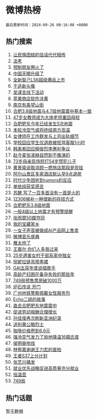 # 微博热榜

`最后更新时间：2024-09-26 00:16:08 +0800`

## 热门搜索

1. [让民族团结的佳话代代相传](https://m.weibo.cn/search?containerid=100103type%3D1%26t%3D10%26q%3D%23%E8%AE%A9%E6%B0%91%E6%97%8F%E5%9B%A2%E7%BB%93%E7%9A%84%E4%BD%B3%E8%AF%9D%E4%BB%A3%E4%BB%A3%E7%9B%B8%E4%BC%A0%23&stream_entry_id=51&isnewpage=1&extparam=seat%3D1%26cate%3D10103%26q%3D%2523%25E8%25AE%25A9%25E6%25B0%2591%25E6%2597%258F%25E5%259B%25A2%25E7%25BB%2593%25E7%259A%2584%25E4%25BD%25B3%25E8%25AF%259D%25E4%25BB%25A3%25E4%25BB%25A3%25E7%259B%25B8%25E4%25BC%25A0%2523%26dgr%3D0%26filter_type%3Drealtimehot%26stream_entry_id%3D51%26c_type%3D51%26pos%3D0%26display_time%3D1727280967%26pre_seqid%3D17272809670260284137571)
1. [法考](https://m.weibo.cn/search?containerid=100103type%3D1%26t%3D10%26q%3D%E6%B3%95%E8%80%83&stream_entry_id=31&isnewpage=1&extparam=seat%3D1%26flag%3D1%26q%3D%25E6%25B3%2595%25E8%2580%2583%26dgr%3D0%26realpos%3D1%26c_type%3D31%26band_rank%3D1%26cate%3D5001%26stream_entry_id%3D31%26filter_type%3Drealtimehot%26lcate%3D5001%26pos%3D0%26display_time%3D1727280967%26pre_seqid%3D17272809670260284137571)
1. [预制朋友圈火了](https://m.weibo.cn/search?containerid=100103type%3D1%26t%3D10%26q%3D%E9%A2%84%E5%88%B6%E6%9C%8B%E5%8F%8B%E5%9C%88%E7%81%AB%E4%BA%86&stream_entry_id=31&isnewpage=1&extparam=seat%3D1%26flag%3D1%26q%3D%25E9%25A2%2584%25E5%2588%25B6%25E6%259C%258B%25E5%258F%258B%25E5%259C%2588%25E7%2581%25AB%25E4%25BA%2586%26dgr%3D0%26realpos%3D2%26c_type%3D31%26band_rank%3D2%26cate%3D5001%26stream_entry_id%3D31%26filter_type%3Drealtimehot%26lcate%3D5001%26pos%3D1%26display_time%3D1727280967%26pre_seqid%3D17272809670260284137571)
1. [中国天眼升级了](https://m.weibo.cn/search?containerid=100103type%3D1%26t%3D10%26q%3D%23%E4%B8%AD%E5%9B%BD%E5%A4%A9%E7%9C%BC%E5%8D%87%E7%BA%A7%E4%BA%86%23&stream_entry_id=31&isnewpage=1&extparam=seat%3D1%26flag%3D0%26q%3D%2523%25E4%25B8%25AD%25E5%259B%25BD%25E5%25A4%25A9%25E7%259C%25BC%25E5%258D%2587%25E7%25BA%25A7%25E4%25BA%2586%2523%26dgr%3D0%26realpos%3D3%26c_type%3D31%26band_rank%3D3%26cate%3D5001%26stream_entry_id%3D31%26filter_type%3Drealtimehot%26lcate%3D5001%26pos%3D2%26display_time%3D1727280967%26pre_seqid%3D17272809670260284137571)
1. [全新智己LS6超级爆品上市](https://m.weibo.cn/search?containerid=100103type%3D1%26t%3D10%26q%3D%23%E5%85%A8%E6%96%B0%E6%99%BA%E5%B7%B1LS6%E8%B6%85%E7%BA%A7%E7%88%86%E5%93%81%E4%B8%8A%E5%B8%82%23&stream_entry_id=31&isnewpage=1&extparam=seat%3D1%26q%3D%2523%25E5%2585%25A8%25E6%2596%25B0%25E6%2599%25BA%25E5%25B7%25B1LS6%25E8%25B6%2585%25E7%25BA%25A7%25E7%2588%2586%25E5%2593%2581%25E4%25B8%258A%25E5%25B8%2582%2523%26dgr%3D0%26filter_type%3Drealtimehot%26adid%3D256489%26c_type%3D31%26band_rank%3D4%26cate%3D5001%26is_ad_pos%3D1%26stream_entry_id%3D31%26topic_ad%3D1%26lcate%3D5001%26pos%3D3%26display_time%3D1727280967%26pre_seqid%3D17272809670260284137571)
1. [于适新头像](https://m.weibo.cn/search?containerid=100103type%3D1%26t%3D10%26q%3D%E4%BA%8E%E9%80%82%E6%96%B0%E5%A4%B4%E5%83%8F&stream_entry_id=31&isnewpage=1&extparam=seat%3D1%26flag%3D1%26q%3D%25E4%25BA%258E%25E9%2580%2582%25E6%2596%25B0%25E5%25A4%25B4%25E5%2583%258F%26dgr%3D0%26realpos%3D4%26c_type%3D31%26band_rank%3D4%26cate%3D5001%26stream_entry_id%3D31%26filter_type%3Drealtimehot%26lcate%3D5001%26pos%3D4%26display_time%3D1727280967%26pre_seqid%3D17272809670260284137571)
1. [吴谨言线下活动](https://m.weibo.cn/search?containerid=100103type%3D1%26t%3D10%26q%3D%E5%90%B4%E8%B0%A8%E8%A8%80%E7%BA%BF%E4%B8%8B%E6%B4%BB%E5%8A%A8&stream_entry_id=31&isnewpage=1&extparam=seat%3D1%26flag%3D2%26q%3D%25E5%2590%25B4%25E8%25B0%25A8%25E8%25A8%2580%25E7%25BA%25BF%25E4%25B8%258B%25E6%25B4%25BB%25E5%258A%25A8%26dgr%3D0%26realpos%3D5%26c_type%3D31%26band_rank%3D5%26cate%3D5001%26stream_entry_id%3D31%26filter_type%3Drealtimehot%26lcate%3D5001%26pos%3D5%26display_time%3D1727280967%26pre_seqid%3D17272809670260284137571)
1. [苹果商店软件涉黄](https://m.weibo.cn/search?containerid=100103type%3D1%26t%3D10%26q%3D%23%E8%8B%B9%E6%9E%9C%E5%95%86%E5%BA%97%E8%BD%AF%E4%BB%B6%E6%B6%89%E9%BB%84%23&stream_entry_id=31&isnewpage=1&extparam=seat%3D1%26flag%3D2%26q%3D%2523%25E8%258B%25B9%25E6%259E%259C%25E5%2595%2586%25E5%25BA%2597%25E8%25BD%25AF%25E4%25BB%25B6%25E6%25B6%2589%25E9%25BB%2584%2523%26dgr%3D0%26realpos%3D6%26c_type%3D31%26band_rank%3D6%26cate%3D5001%26stream_entry_id%3D31%26filter_type%3Drealtimehot%26lcate%3D5001%26pos%3D6%26display_time%3D1727280967%26pre_seqid%3D17272809670260284137571)
1. [南京有条望山街](https://m.weibo.cn/search?containerid=100103type%3D1%26t%3D10%26q%3D%23%E5%8D%97%E4%BA%AC%E6%9C%89%E6%9D%A1%E6%9C%9B%E5%B1%B1%E8%A1%97%23&stream_entry_id=31&isnewpage=1&extparam=seat%3D1%26q%3D%2523%25E5%258D%2597%25E4%25BA%25AC%25E6%259C%2589%25E6%259D%25A1%25E6%259C%259B%25E5%25B1%25B1%25E8%25A1%2597%2523%26dgr%3D0%26filter_type%3Drealtimehot%26adid%3D257000%26c_type%3D31%26band_rank%3D7%26cate%3D5001%26is_ad_pos%3D1%26stream_entry_id%3D31%26topic_ad%3D1%26lcate%3D5001%26pos%3D7%26display_time%3D1727280967%26pre_seqid%3D17272809670260284137571)
1. [合肥3.8级地震与4.7级地震震中基本一致](https://m.weibo.cn/search?containerid=100103type%3D1%26t%3D10%26q%3D%23%E5%90%88%E8%82%A53.8%E7%BA%A7%E5%9C%B0%E9%9C%87%E4%B8%8E4.7%E7%BA%A7%E5%9C%B0%E9%9C%87%E9%9C%87%E4%B8%AD%E5%9F%BA%E6%9C%AC%E4%B8%80%E8%87%B4%23&stream_entry_id=31&isnewpage=1&extparam=seat%3D1%26flag%3D0%26q%3D%2523%25E5%2590%2588%25E8%2582%25A53.8%25E7%25BA%25A7%25E5%259C%25B0%25E9%259C%2587%25E4%25B8%258E4.7%25E7%25BA%25A7%25E5%259C%25B0%25E9%259C%2587%25E9%259C%2587%25E4%25B8%25AD%25E5%259F%25BA%25E6%259C%25AC%25E4%25B8%2580%25E8%2587%25B4%2523%26dgr%3D0%26realpos%3D7%26c_type%3D31%26band_rank%3D7%26cate%3D5001%26stream_entry_id%3D31%26filter_type%3Drealtimehot%26lcate%3D5001%26pos%3D8%26display_time%3D1727280967%26pre_seqid%3D17272809670260284137571)
1. [47岁女教师成为大体老师重回母校](https://m.weibo.cn/search?containerid=100103type%3D1%26t%3D10%26q%3D%2347%E5%B2%81%E5%A5%B3%E6%95%99%E5%B8%88%E6%88%90%E4%B8%BA%E5%A4%A7%E4%BD%93%E8%80%81%E5%B8%88%E9%87%8D%E5%9B%9E%E6%AF%8D%E6%A0%A1%23&stream_entry_id=31&isnewpage=1&extparam=seat%3D1%26flag%3D0%26q%3D%252347%25E5%25B2%2581%25E5%25A5%25B3%25E6%2595%2599%25E5%25B8%2588%25E6%2588%2590%25E4%25B8%25BA%25E5%25A4%25A7%25E4%25BD%2593%25E8%2580%2581%25E5%25B8%2588%25E9%2587%258D%25E5%259B%259E%25E6%25AF%258D%25E6%25A0%25A1%2523%26dgr%3D0%26realpos%3D8%26c_type%3D31%26band_rank%3D8%26cate%3D5001%26stream_entry_id%3D31%26filter_type%3Drealtimehot%26lcate%3D5001%26pos%3D9%26display_time%3D1727280967%26pre_seqid%3D17272809670260284137571)
1. [合肥肥东今年已经发生5次地震](https://m.weibo.cn/search?containerid=100103type%3D1%26t%3D10%26q%3D%23%E5%90%88%E8%82%A5%E8%82%A5%E4%B8%9C%E4%BB%8A%E5%B9%B4%E5%B7%B2%E7%BB%8F%E5%8F%91%E7%94%9F5%E6%AC%A1%E5%9C%B0%E9%9C%87%23&stream_entry_id=31&isnewpage=1&extparam=seat%3D1%26flag%3D0%26q%3D%2523%25E5%2590%2588%25E8%2582%25A5%25E8%2582%25A5%25E4%25B8%259C%25E4%25BB%258A%25E5%25B9%25B4%25E5%25B7%25B2%25E7%25BB%258F%25E5%258F%2591%25E7%2594%259F5%25E6%25AC%25A1%25E5%259C%25B0%25E9%259C%2587%2523%26dgr%3D0%26realpos%3D9%26c_type%3D31%26band_rank%3D9%26cate%3D5001%26stream_entry_id%3D31%26filter_type%3Drealtimehot%26lcate%3D5001%26pos%3D10%26display_time%3D1727280967%26pre_seqid%3D17272809670260284137571)
1. [本轮冷空气或将终结南方高温](https://m.weibo.cn/search?containerid=100103type%3D1%26t%3D10%26q%3D%23%E6%9C%AC%E8%BD%AE%E5%86%B7%E7%A9%BA%E6%B0%94%E6%88%96%E5%B0%86%E7%BB%88%E7%BB%93%E5%8D%97%E6%96%B9%E9%AB%98%E6%B8%A9%23&stream_entry_id=31&isnewpage=1&extparam=seat%3D1%26flag%3D0%26q%3D%2523%25E6%259C%25AC%25E8%25BD%25AE%25E5%2586%25B7%25E7%25A9%25BA%25E6%25B0%2594%25E6%2588%2596%25E5%25B0%2586%25E7%25BB%2588%25E7%25BB%2593%25E5%258D%2597%25E6%2596%25B9%25E9%25AB%2598%25E6%25B8%25A9%2523%26dgr%3D0%26realpos%3D10%26c_type%3D31%26band_rank%3D10%26cate%3D5001%26stream_entry_id%3D31%26filter_type%3Drealtimehot%26lcate%3D5001%26pos%3D11%26display_time%3D1727280967%26pre_seqid%3D17272809670260284137571)
1. [女律师在工作群发与上司出轨细节](https://m.weibo.cn/search?containerid=100103type%3D1%26t%3D10%26q%3D%23%E5%A5%B3%E5%BE%8B%E5%B8%88%E5%9C%A8%E5%B7%A5%E4%BD%9C%E7%BE%A4%E5%8F%91%E4%B8%8E%E4%B8%8A%E5%8F%B8%E5%87%BA%E8%BD%A8%E7%BB%86%E8%8A%82%23&stream_entry_id=31&isnewpage=1&extparam=seat%3D1%26flag%3D2%26q%3D%2523%25E5%25A5%25B3%25E5%25BE%258B%25E5%25B8%2588%25E5%259C%25A8%25E5%25B7%25A5%25E4%25BD%259C%25E7%25BE%25A4%25E5%258F%2591%25E4%25B8%258E%25E4%25B8%258A%25E5%258F%25B8%25E5%2587%25BA%25E8%25BD%25A8%25E7%25BB%2586%25E8%258A%2582%2523%26dgr%3D0%26realpos%3D11%26c_type%3D31%26band_rank%3D11%26cate%3D5001%26stream_entry_id%3D31%26filter_type%3Drealtimehot%26lcate%3D5001%26pos%3D12%26display_time%3D1727280967%26pre_seqid%3D17272809670260284137571)
1. [学校回应学生仅退款被拒骂客服1小时](https://m.weibo.cn/search?containerid=100103type%3D1%26t%3D10%26q%3D%23%E5%AD%A6%E6%A0%A1%E5%9B%9E%E5%BA%94%E5%AD%A6%E7%94%9F%E4%BB%85%E9%80%80%E6%AC%BE%E8%A2%AB%E6%8B%92%E9%AA%82%E5%AE%A2%E6%9C%8D1%E5%B0%8F%E6%97%B6%23&stream_entry_id=31&isnewpage=1&extparam=seat%3D1%26flag%3D1%26q%3D%2523%25E5%25AD%25A6%25E6%25A0%25A1%25E5%259B%259E%25E5%25BA%2594%25E5%25AD%25A6%25E7%2594%259F%25E4%25BB%2585%25E9%2580%2580%25E6%25AC%25BE%25E8%25A2%25AB%25E6%258B%2592%25E9%25AA%2582%25E5%25AE%25A2%25E6%259C%258D1%25E5%25B0%258F%25E6%2597%25B6%2523%26dgr%3D0%26realpos%3D12%26c_type%3D31%26band_rank%3D12%26cate%3D5001%26stream_entry_id%3D31%26filter_type%3Drealtimehot%26lcate%3D5001%26pos%3D13%26display_time%3D1727280967%26pre_seqid%3D17272809670260284137571)
1. [韩素希回应柳俊烈李惠利争议](https://m.weibo.cn/search?containerid=100103type%3D1%26t%3D10%26q%3D%23%E9%9F%A9%E7%B4%A0%E5%B8%8C%E5%9B%9E%E5%BA%94%E6%9F%B3%E4%BF%8A%E7%83%88%E6%9D%8E%E6%83%A0%E5%88%A9%E4%BA%89%E8%AE%AE%23&stream_entry_id=31&isnewpage=1&extparam=seat%3D1%26flag%3D2%26q%3D%2523%25E9%259F%25A9%25E7%25B4%25A0%25E5%25B8%258C%25E5%259B%259E%25E5%25BA%2594%25E6%259F%25B3%25E4%25BF%258A%25E7%2583%2588%25E6%259D%258E%25E6%2583%25A0%25E5%2588%25A9%25E4%25BA%2589%25E8%25AE%25AE%2523%26dgr%3D0%26realpos%3D13%26c_type%3D31%26band_rank%3D13%26cate%3D5001%26stream_entry_id%3D31%26filter_type%3Drealtimehot%26lcate%3D5001%26pos%3D14%26display_time%3D1727280967%26pre_seqid%3D17272809670260284137571)
1. [赵今麦张凌赫自然到不像演的](https://m.weibo.cn/search?containerid=100103type%3D1%26t%3D10%26q%3D%E8%B5%B5%E4%BB%8A%E9%BA%A6%E5%BC%A0%E5%87%8C%E8%B5%AB%E8%87%AA%E7%84%B6%E5%88%B0%E4%B8%8D%E5%83%8F%E6%BC%94%E7%9A%84&stream_entry_id=31&isnewpage=1&extparam=seat%3D1%26flag%3D2%26q%3D%25E8%25B5%25B5%25E4%25BB%258A%25E9%25BA%25A6%25E5%25BC%25A0%25E5%2587%258C%25E8%25B5%25AB%25E8%2587%25AA%25E7%2584%25B6%25E5%2588%25B0%25E4%25B8%258D%25E5%2583%258F%25E6%25BC%2594%25E7%259A%2584%26dgr%3D0%26realpos%3D14%26c_type%3D31%26band_rank%3D14%26cate%3D5001%26stream_entry_id%3D31%26filter_type%3Drealtimehot%26lcate%3D5001%26pos%3D15%26display_time%3D1727280967%26pre_seqid%3D17272809670260284137571)
1. [73岁母亲现场怒打54岁惯犯儿子](https://m.weibo.cn/search?containerid=100103type%3D1%26t%3D10%26q%3D%2373%E5%B2%81%E6%AF%8D%E4%BA%B2%E7%8E%B0%E5%9C%BA%E6%80%92%E6%89%9354%E5%B2%81%E6%83%AF%E7%8A%AF%E5%84%BF%E5%AD%90%23&stream_entry_id=31&isnewpage=1&extparam=seat%3D1%26flag%3D0%26q%3D%252373%25E5%25B2%2581%25E6%25AF%258D%25E4%25BA%25B2%25E7%258E%25B0%25E5%259C%25BA%25E6%2580%2592%25E6%2589%259354%25E5%25B2%2581%25E6%2583%25AF%25E7%258A%25AF%25E5%2584%25BF%25E5%25AD%2590%2523%26dgr%3D0%26realpos%3D15%26c_type%3D31%26band_rank%3D15%26cate%3D5001%26stream_entry_id%3D31%26filter_type%3Drealtimehot%26lcate%3D5001%26pos%3D16%26display_time%3D1727280967%26pre_seqid%3D17272809670260284137571)
1. [黄景瑜说取消顾一燃旅店那段是现挂](https://m.weibo.cn/search?containerid=100103type%3D1%26t%3D10%26q%3D%E9%BB%84%E6%99%AF%E7%91%9C%E8%AF%B4%E5%8F%96%E6%B6%88%E9%A1%BE%E4%B8%80%E7%87%83%E6%97%85%E5%BA%97%E9%82%A3%E6%AE%B5%E6%98%AF%E7%8E%B0%E6%8C%82&stream_entry_id=31&isnewpage=1&extparam=seat%3D1%26flag%3D1%26q%3D%25E9%25BB%2584%25E6%2599%25AF%25E7%2591%259C%25E8%25AF%25B4%25E5%258F%2596%25E6%25B6%2588%25E9%25A1%25BE%25E4%25B8%2580%25E7%2587%2583%25E6%2597%2585%25E5%25BA%2597%25E9%2582%25A3%25E6%25AE%25B5%25E6%2598%25AF%25E7%258E%25B0%25E6%258C%2582%26dgr%3D0%26realpos%3D16%26c_type%3D31%26band_rank%3D16%26cate%3D5001%26stream_entry_id%3D31%26filter_type%3Drealtimehot%26lcate%3D5001%26pos%3D17%26display_time%3D1727280967%26pre_seqid%3D17272809670260284137571)
1. [阿尔山景区多家酒店默认早9点退房](https://m.weibo.cn/search?containerid=100103type%3D1%26t%3D10%26q%3D%23%E9%98%BF%E5%B0%94%E5%B1%B1%E6%99%AF%E5%8C%BA%E5%A4%9A%E5%AE%B6%E9%85%92%E5%BA%97%E9%BB%98%E8%AE%A4%E6%97%A99%E7%82%B9%E9%80%80%E6%88%BF%23&stream_entry_id=31&isnewpage=1&extparam=seat%3D1%26flag%3D0%26q%3D%2523%25E9%2598%25BF%25E5%25B0%2594%25E5%25B1%25B1%25E6%2599%25AF%25E5%258C%25BA%25E5%25A4%259A%25E5%25AE%25B6%25E9%2585%2592%25E5%25BA%2597%25E9%25BB%2598%25E8%25AE%25A4%25E6%2597%25A99%25E7%2582%25B9%25E9%2580%2580%25E6%2588%25BF%2523%26dgr%3D0%26realpos%3D17%26c_type%3D31%26band_rank%3D17%26cate%3D5001%26stream_entry_id%3D31%26filter_type%3Drealtimehot%26lcate%3D5001%26pos%3D18%26display_time%3D1727280967%26pre_seqid%3D17272809670260284137571)
1. [时代少年团听到rumors的反应](https://m.weibo.cn/search?containerid=100103type%3D1%26t%3D10%26q%3D%E6%97%B6%E4%BB%A3%E5%B0%91%E5%B9%B4%E5%9B%A2%E5%90%AC%E5%88%B0rumors%E7%9A%84%E5%8F%8D%E5%BA%94&stream_entry_id=31&isnewpage=1&extparam=seat%3D1%26flag%3D1%26q%3D%25E6%2597%25B6%25E4%25BB%25A3%25E5%25B0%2591%25E5%25B9%25B4%25E5%259B%25A2%25E5%2590%25AC%25E5%2588%25B0rumors%25E7%259A%2584%25E5%258F%258D%25E5%25BA%2594%26dgr%3D0%26realpos%3D18%26c_type%3D31%26band_rank%3D18%26cate%3D5001%26stream_entry_id%3D31%26filter_type%3Drealtimehot%26lcate%3D5001%26pos%3D19%26display_time%3D1727280967%26pre_seqid%3D17272809670260284137571)
1. [单依纯获奖感言](https://m.weibo.cn/search?containerid=100103type%3D1%26t%3D10%26q%3D%E5%8D%95%E4%BE%9D%E7%BA%AF%E8%8E%B7%E5%A5%96%E6%84%9F%E8%A8%80&stream_entry_id=31&isnewpage=1&extparam=seat%3D1%26flag%3D0%26q%3D%25E5%258D%2595%25E4%25BE%259D%25E7%25BA%25AF%25E8%258E%25B7%25E5%25A5%2596%25E6%2584%259F%25E8%25A8%2580%26dgr%3D0%26realpos%3D19%26c_type%3D31%26band_rank%3D19%26cate%3D5001%26stream_entry_id%3D31%26filter_type%3Drealtimehot%26lcate%3D5001%26pos%3D20%26display_time%3D1727280967%26pre_seqid%3D17272809670260284137571)
1. [苏醒 写了一百多首没有一首是火的](https://m.weibo.cn/search?containerid=100103type%3D1%26t%3D10%26q%3D%E8%8B%8F%E9%86%92+%E5%86%99%E4%BA%86%E4%B8%80%E7%99%BE%E5%A4%9A%E9%A6%96%E6%B2%A1%E6%9C%89%E4%B8%80%E9%A6%96%E6%98%AF%E7%81%AB%E7%9A%84&stream_entry_id=31&isnewpage=1&extparam=seat%3D1%26flag%3D0%26q%3D%25E8%258B%258F%25E9%2586%2592%2520%25E5%2586%2599%25E4%25BA%2586%25E4%25B8%2580%25E7%2599%25BE%25E5%25A4%259A%25E9%25A6%2596%25E6%25B2%25A1%25E6%259C%2589%25E4%25B8%2580%25E9%25A6%2596%25E6%2598%25AF%25E7%2581%25AB%25E7%259A%2584%26dgr%3D0%26realpos%3D20%26c_type%3D31%26band_rank%3D20%26cate%3D5001%26stream_entry_id%3D31%26filter_type%3Drealtimehot%26lcate%3D5001%26pos%3D21%26display_time%3D1727280967%26pre_seqid%3D17272809670260284137571)
1. [12306候补一种很新的存钱方式](https://m.weibo.cn/search?containerid=100103type%3D1%26t%3D10%26q%3D%2312306%E5%80%99%E8%A1%A5%E4%B8%80%E7%A7%8D%E5%BE%88%E6%96%B0%E7%9A%84%E5%AD%98%E9%92%B1%E6%96%B9%E5%BC%8F%23&stream_entry_id=31&isnewpage=1&extparam=seat%3D1%26flag%3D0%26q%3D%252312306%25E5%2580%2599%25E8%25A1%25A5%25E4%25B8%2580%25E7%25A7%258D%25E5%25BE%2588%25E6%2596%25B0%25E7%259A%2584%25E5%25AD%2598%25E9%2592%25B1%25E6%2596%25B9%25E5%25BC%258F%2523%26dgr%3D0%26realpos%3D21%26c_type%3D31%26band_rank%3D21%26cate%3D5001%26stream_entry_id%3D31%26filter_type%3Drealtimehot%26lcate%3D5001%26pos%3D22%26display_time%3D1727280967%26pre_seqid%3D17272809670260284137571)
1. [合肥肥东3.8级地震](https://m.weibo.cn/search?containerid=100103type%3D1%26t%3D10%26q%3D%23%E5%90%88%E8%82%A5%E8%82%A5%E4%B8%9C3.8%E7%BA%A7%E5%9C%B0%E9%9C%87%23&stream_entry_id=31&isnewpage=1&extparam=seat%3D1%26flag%3D0%26q%3D%2523%25E5%2590%2588%25E8%2582%25A5%25E8%2582%25A5%25E4%25B8%259C3.8%25E7%25BA%25A7%25E5%259C%25B0%25E9%259C%2587%2523%26dgr%3D0%26realpos%3D22%26c_type%3D31%26band_rank%3D22%26cate%3D5001%26stream_entry_id%3D31%26filter_type%3Drealtimehot%26lcate%3D5001%26pos%3D23%26display_time%3D1727280967%26pre_seqid%3D17272809670260284137571)
1. [一般4级以上地震才有预警提醒](https://m.weibo.cn/search?containerid=100103type%3D1%26t%3D10%26q%3D%23%E4%B8%80%E8%88%AC4%E7%BA%A7%E4%BB%A5%E4%B8%8A%E5%9C%B0%E9%9C%87%E6%89%8D%E6%9C%89%E9%A2%84%E8%AD%A6%E6%8F%90%E9%86%92%23&stream_entry_id=31&isnewpage=1&extparam=seat%3D1%26flag%3D1%26q%3D%2523%25E4%25B8%2580%25E8%2588%25AC4%25E7%25BA%25A7%25E4%25BB%25A5%25E4%25B8%258A%25E5%259C%25B0%25E9%259C%2587%25E6%2589%258D%25E6%259C%2589%25E9%25A2%2584%25E8%25AD%25A6%25E6%258F%2590%25E9%2586%2592%2523%26dgr%3D0%26realpos%3D23%26c_type%3D31%26band_rank%3D23%26cate%3D5001%26stream_entry_id%3D31%26filter_type%3Drealtimehot%26lcate%3D5001%26pos%3D24%26display_time%3D1727280967%26pre_seqid%3D17272809670260284137571)
1. [张雨霏50蝶夺冠](https://m.weibo.cn/search?containerid=100103type%3D1%26t%3D10%26q%3D%23%E5%BC%A0%E9%9B%A8%E9%9C%8F50%E8%9D%B6%E5%A4%BA%E5%86%A0%23&stream_entry_id=31&isnewpage=1&extparam=seat%3D1%26flag%3D0%26q%3D%2523%25E5%25BC%25A0%25E9%259B%25A8%25E9%259C%258F50%25E8%259D%25B6%25E5%25A4%25BA%25E5%2586%25A0%2523%26dgr%3D0%26realpos%3D24%26c_type%3D31%26band_rank%3D24%26cate%3D5001%26stream_entry_id%3D31%26filter_type%3Drealtimehot%26lcate%3D5001%26pos%3D25%26display_time%3D1727280967%26pre_seqid%3D17272809670260284137571)
1. [我的宝藏家乡](https://m.weibo.cn/search?containerid=100103type%3D1%26t%3D10%26q%3D%23%E6%88%91%E7%9A%84%E5%AE%9D%E8%97%8F%E5%AE%B6%E4%B9%A1%23&stream_entry_id=31&isnewpage=1&extparam=seat%3D1%26flag%3D1%26q%3D%2523%25E6%2588%2591%25E7%259A%2584%25E5%25AE%259D%25E8%2597%258F%25E5%25AE%25B6%25E4%25B9%25A1%2523%26dgr%3D0%26realpos%3D25%26c_type%3D31%26band_rank%3D25%26cate%3D5001%26stream_entry_id%3D31%26filter_type%3Drealtimehot%26lcate%3D5001%26pos%3D26%26display_time%3D1727280967%26pre_seqid%3D17272809670260284137571)
1. [一女子声音被做成AI产品网上售卖](https://m.weibo.cn/search?containerid=100103type%3D1%26t%3D10%26q%3D%23%E4%B8%80%E5%A5%B3%E5%AD%90%E5%A3%B0%E9%9F%B3%E8%A2%AB%E5%81%9A%E6%88%90AI%E4%BA%A7%E5%93%81%E7%BD%91%E4%B8%8A%E5%94%AE%E5%8D%96%23&stream_entry_id=31&isnewpage=1&extparam=seat%3D1%26flag%3D1%26q%3D%2523%25E4%25B8%2580%25E5%25A5%25B3%25E5%25AD%2590%25E5%25A3%25B0%25E9%259F%25B3%25E8%25A2%25AB%25E5%2581%259A%25E6%2588%2590AI%25E4%25BA%25A7%25E5%2593%2581%25E7%25BD%2591%25E4%25B8%258A%25E5%2594%25AE%25E5%258D%2596%2523%26dgr%3D0%26realpos%3D26%26c_type%3D31%26band_rank%3D26%26cate%3D5001%26stream_entry_id%3D31%26filter_type%3Drealtimehot%26lcate%3D5001%26pos%3D27%26display_time%3D1727280967%26pre_seqid%3D17272809670260284137571)
1. [微博音乐盛典](https://m.weibo.cn/search?containerid=100103type%3D1%26t%3D10%26q%3D%E5%BE%AE%E5%8D%9A%E9%9F%B3%E4%B9%90%E7%9B%9B%E5%85%B8&stream_entry_id=31&isnewpage=1&extparam=seat%3D1%26flag%3D0%26q%3D%25E5%25BE%25AE%25E5%258D%259A%25E9%259F%25B3%25E4%25B9%2590%25E7%259B%259B%25E5%2585%25B8%26dgr%3D0%26realpos%3D27%26c_type%3D31%26band_rank%3D27%26cate%3D5001%26stream_entry_id%3D31%26filter_type%3Drealtimehot%26lcate%3D5001%26pos%3D28%26display_time%3D1727280967%26pre_seqid%3D17272809670260284137571)
1. [雅太帅了](https://m.weibo.cn/search?containerid=100103type%3D1%26t%3D10%26q%3D%E9%9B%85%E5%A4%AA%E5%B8%85%E4%BA%86&stream_entry_id=31&isnewpage=1&extparam=seat%3D1%26flag%3D0%26q%3D%25E9%259B%2585%25E5%25A4%25AA%25E5%25B8%2585%25E4%25BA%2586%26dgr%3D0%26realpos%3D28%26c_type%3D31%26band_rank%3D28%26cate%3D5001%26stream_entry_id%3D31%26filter_type%3Drealtimehot%26lcate%3D5001%26pos%3D29%26display_time%3D1727280967%26pre_seqid%3D17272809670260284137571)
1. [王嘉尔 你们人多我过来](https://m.weibo.cn/search?containerid=100103type%3D1%26t%3D10%26q%3D%E7%8E%8B%E5%98%89%E5%B0%94+%E4%BD%A0%E4%BB%AC%E4%BA%BA%E5%A4%9A%E6%88%91%E8%BF%87%E6%9D%A5&stream_entry_id=31&isnewpage=1&extparam=seat%3D1%26flag%3D0%26q%3D%25E7%258E%258B%25E5%2598%2589%25E5%25B0%2594%2520%25E4%25BD%25A0%25E4%25BB%25AC%25E4%25BA%25BA%25E5%25A4%259A%25E6%2588%2591%25E8%25BF%2587%25E6%259D%25A5%26dgr%3D0%26realpos%3D29%26c_type%3D31%26band_rank%3D29%26cate%3D5001%26stream_entry_id%3D31%26filter_type%3Drealtimehot%26lcate%3D5001%26pos%3D30%26display_time%3D1727280967%26pre_seqid%3D17272809670260284137571)
1. [25岁遇害女村干部系家中独女](https://m.weibo.cn/search?containerid=100103type%3D1%26t%3D10%26q%3D%2325%E5%B2%81%E9%81%87%E5%AE%B3%E5%A5%B3%E6%9D%91%E5%B9%B2%E9%83%A8%E7%B3%BB%E5%AE%B6%E4%B8%AD%E7%8B%AC%E5%A5%B3%23&stream_entry_id=31&isnewpage=1&extparam=seat%3D1%26flag%3D0%26q%3D%252325%25E5%25B2%2581%25E9%2581%2587%25E5%25AE%25B3%25E5%25A5%25B3%25E6%259D%2591%25E5%25B9%25B2%25E9%2583%25A8%25E7%25B3%25BB%25E5%25AE%25B6%25E4%25B8%25AD%25E7%258B%25AC%25E5%25A5%25B3%2523%26dgr%3D0%26realpos%3D30%26c_type%3D31%26band_rank%3D30%26cate%3D5001%26stream_entry_id%3D31%26filter_type%3Drealtimehot%26lcate%3D5001%26pos%3D31%26display_time%3D1727280967%26pre_seqid%3D17272809670260284137571)
1. [倪妮拉链吊带黑裙](https://m.weibo.cn/search?containerid=100103type%3D1%26t%3D10%26q%3D%E5%80%AA%E5%A6%AE%E6%8B%89%E9%93%BE%E5%90%8A%E5%B8%A6%E9%BB%91%E8%A3%99&stream_entry_id=31&isnewpage=1&extparam=seat%3D1%26flag%3D0%26q%3D%25E5%2580%25AA%25E5%25A6%25AE%25E6%258B%2589%25E9%2593%25BE%25E5%2590%258A%25E5%25B8%25A6%25E9%25BB%2591%25E8%25A3%2599%26dgr%3D0%26realpos%3D31%26c_type%3D31%26band_rank%3D31%26cate%3D5001%26stream_entry_id%3D31%26filter_type%3Drealtimehot%26lcate%3D5001%26pos%3D32%26display_time%3D1727280967%26pre_seqid%3D17272809670260284137571)
1. [GAI五获年度说唱歌手](https://m.weibo.cn/search?containerid=100103type%3D1%26t%3D10%26q%3DGAI%E4%BA%94%E8%8E%B7%E5%B9%B4%E5%BA%A6%E8%AF%B4%E5%94%B1%E6%AD%8C%E6%89%8B&stream_entry_id=31&isnewpage=1&extparam=seat%3D1%26flag%3D0%26q%3DGAI%25E4%25BA%2594%25E8%258E%25B7%25E5%25B9%25B4%25E5%25BA%25A6%25E8%25AF%25B4%25E5%2594%25B1%25E6%25AD%258C%25E6%2589%258B%26dgr%3D0%26realpos%3D32%26c_type%3D31%26band_rank%3D32%26cate%3D5001%26stream_entry_id%3D31%26filter_type%3Drealtimehot%26lcate%3D5001%26pos%3D33%26display_time%3D1727280967%26pre_seqid%3D17272809670260284137571)
1. [高龄产妇困在备孕失败的那些年](https://m.weibo.cn/search?containerid=100103type%3D1%26t%3D10%26q%3D%23%E9%AB%98%E9%BE%84%E4%BA%A7%E5%A6%87%E5%9B%B0%E5%9C%A8%E5%A4%87%E5%AD%95%E5%A4%B1%E8%B4%A5%E7%9A%84%E9%82%A3%E4%BA%9B%E5%B9%B4%23&stream_entry_id=31&isnewpage=1&extparam=seat%3D1%26flag%3D0%26q%3D%2523%25E9%25AB%2598%25E9%25BE%2584%25E4%25BA%25A7%25E5%25A6%2587%25E5%259B%25B0%25E5%259C%25A8%25E5%25A4%2587%25E5%25AD%2595%25E5%25A4%25B1%25E8%25B4%25A5%25E7%259A%2584%25E9%2582%25A3%25E4%25BA%259B%25E5%25B9%25B4%2523%26dgr%3D0%26realpos%3D33%26c_type%3D31%26band_rank%3D33%26cate%3D5001%26stream_entry_id%3D31%26filter_type%3Drealtimehot%26lcate%3D5001%26pos%3D34%26display_time%3D1727280967%26pre_seqid%3D17272809670260284137571)
1. [749局预售票房破1000万](https://m.weibo.cn/search?containerid=100103type%3D1%26t%3D10%26q%3D%23749%E5%B1%80%E9%A2%84%E5%94%AE%E7%A5%A8%E6%88%BF%E7%A0%B41000%E4%B8%87%23&stream_entry_id=31&isnewpage=1&extparam=seat%3D1%26flag%3D1%26q%3D%2523749%25E5%25B1%2580%25E9%25A2%2584%25E5%2594%25AE%25E7%25A5%25A8%25E6%2588%25BF%25E7%25A0%25B41000%25E4%25B8%2587%2523%26dgr%3D0%26realpos%3D34%26c_type%3D31%26band_rank%3D34%26cate%3D5001%26stream_entry_id%3D31%26filter_type%3Drealtimehot%26lcate%3D5001%26pos%3D35%26display_time%3D1727280967%26pre_seqid%3D17272809670260284137571)
1. [炉石传说 开门](https://m.weibo.cn/search?containerid=100103type%3D1%26t%3D10%26q%3D%E7%82%89%E7%9F%B3%E4%BC%A0%E8%AF%B4+%E5%BC%80%E9%97%A8&stream_entry_id=31&isnewpage=1&extparam=seat%3D1%26flag%3D0%26q%3D%25E7%2582%2589%25E7%259F%25B3%25E4%25BC%25A0%25E8%25AF%25B4%2520%25E5%25BC%2580%25E9%2597%25A8%26dgr%3D0%26realpos%3D35%26c_type%3D31%26band_rank%3D35%26cate%3D5001%26stream_entry_id%3D31%26filter_type%3Drealtimehot%26lcate%3D5001%26pos%3D36%26display_time%3D1727280967%26pre_seqid%3D17272809670260284137571)
1. [广州地铁警察佩戴女性服务包](https://m.weibo.cn/search?containerid=100103type%3D1%26t%3D10%26q%3D%23%E5%B9%BF%E5%B7%9E%E5%9C%B0%E9%93%81%E8%AD%A6%E5%AF%9F%E4%BD%A9%E6%88%B4%E5%A5%B3%E6%80%A7%E6%9C%8D%E5%8A%A1%E5%8C%85%23&stream_entry_id=31&isnewpage=1&extparam=seat%3D1%26flag%3D0%26q%3D%2523%25E5%25B9%25BF%25E5%25B7%259E%25E5%259C%25B0%25E9%2593%2581%25E8%25AD%25A6%25E5%25AF%259F%25E4%25BD%25A9%25E6%2588%25B4%25E5%25A5%25B3%25E6%2580%25A7%25E6%259C%258D%25E5%258A%25A1%25E5%258C%2585%2523%26dgr%3D0%26realpos%3D36%26c_type%3D31%26band_rank%3D36%26cate%3D5001%26stream_entry_id%3D31%26filter_type%3Drealtimehot%26lcate%3D5001%26pos%3D37%26display_time%3D1727280967%26pre_seqid%3D17272809670260284137571)
1. [Echo二姐的故事](https://m.weibo.cn/search?containerid=100103type%3D1%26t%3D10%26q%3DEcho%E4%BA%8C%E5%A7%90%E7%9A%84%E6%95%85%E4%BA%8B&stream_entry_id=31&isnewpage=1&extparam=seat%3D1%26flag%3D0%26q%3DEcho%25E4%25BA%258C%25E5%25A7%2590%25E7%259A%2584%25E6%2595%2585%25E4%25BA%258B%26dgr%3D0%26realpos%3D37%26c_type%3D31%26band_rank%3D37%26cate%3D5001%26stream_entry_id%3D31%26filter_type%3Drealtimehot%26lcate%3D5001%26pos%3D38%26display_time%3D1727280967%26pre_seqid%3D17272809670260284137571)
1. [直击合肥肥东地震震中](https://m.weibo.cn/search?containerid=100103type%3D1%26t%3D10%26q%3D%23%E7%9B%B4%E5%87%BB%E5%90%88%E8%82%A5%E8%82%A5%E4%B8%9C%E5%9C%B0%E9%9C%87%E9%9C%87%E4%B8%AD%23&stream_entry_id=31&isnewpage=1&extparam=seat%3D1%26flag%3D1%26q%3D%2523%25E7%259B%25B4%25E5%2587%25BB%25E5%2590%2588%25E8%2582%25A5%25E8%2582%25A5%25E4%25B8%259C%25E5%259C%25B0%25E9%259C%2587%25E9%259C%2587%25E4%25B8%25AD%2523%26dgr%3D0%26realpos%3D38%26c_type%3D31%26band_rank%3D38%26cate%3D5001%26stream_entry_id%3D31%26filter_type%3Drealtimehot%26lcate%3D5001%26pos%3D39%26display_time%3D1727280967%26pre_seqid%3D17272809670260284137571)
1. [促进劳动报酬合理增长](https://m.weibo.cn/search?containerid=100103type%3D1%26t%3D10%26q%3D%23%E4%BF%83%E8%BF%9B%E5%8A%B3%E5%8A%A8%E6%8A%A5%E9%85%AC%E5%90%88%E7%90%86%E5%A2%9E%E9%95%BF%23&stream_entry_id=31&isnewpage=1&extparam=seat%3D1%26flag%3D0%26q%3D%2523%25E4%25BF%2583%25E8%25BF%259B%25E5%258A%25B3%25E5%258A%25A8%25E6%258A%25A5%25E9%2585%25AC%25E5%2590%2588%25E7%2590%2586%25E5%25A2%259E%25E9%2595%25BF%2523%26dgr%3D0%26realpos%3D39%26c_type%3D31%26band_rank%3D39%26cate%3D5001%26stream_entry_id%3D31%26filter_type%3Drealtimehot%26lcate%3D5001%26pos%3D40%26display_time%3D1727280967%26pre_seqid%3D17272809670260284137571)
1. [孙佳俊再次刷新亚洲纪录](https://m.weibo.cn/search?containerid=100103type%3D1%26t%3D10%26q%3D%23%E5%AD%99%E4%BD%B3%E4%BF%8A%E5%86%8D%E6%AC%A1%E5%88%B7%E6%96%B0%E4%BA%9A%E6%B4%B2%E7%BA%AA%E5%BD%95%23&stream_entry_id=31&isnewpage=1&extparam=seat%3D1%26flag%3D0%26q%3D%2523%25E5%25AD%2599%25E4%25BD%25B3%25E4%25BF%258A%25E5%2586%258D%25E6%25AC%25A1%25E5%2588%25B7%25E6%2596%25B0%25E4%25BA%259A%25E6%25B4%25B2%25E7%25BA%25AA%25E5%25BD%2595%2523%26dgr%3D0%26realpos%3D40%26c_type%3D31%26band_rank%3D40%26cate%3D5001%26stream_entry_id%3D31%26filter_type%3Drealtimehot%26lcate%3D5001%26pos%3D41%26display_time%3D1727280967%26pre_seqid%3D17272809670260284137571)
1. [送别黄公略烈士](https://m.weibo.cn/search?containerid=100103type%3D1%26t%3D10%26q%3D%23%E9%80%81%E5%88%AB%E9%BB%84%E5%85%AC%E7%95%A5%E7%83%88%E5%A3%AB%23&stream_entry_id=31&isnewpage=1&extparam=seat%3D1%26flag%3D1%26q%3D%2523%25E9%2580%2581%25E5%2588%25AB%25E9%25BB%2584%25E5%2585%25AC%25E7%2595%25A5%25E7%2583%2588%25E5%25A3%25AB%2523%26dgr%3D0%26realpos%3D41%26c_type%3D31%26band_rank%3D41%26cate%3D5001%26stream_entry_id%3D31%26filter_type%3Drealtimehot%26lcate%3D5001%26pos%3D42%26display_time%3D1727280967%26pre_seqid%3D17272809670260284137571)
1. [咖啡价格卷到6.6元](https://m.weibo.cn/search?containerid=100103type%3D1%26t%3D10%26q%3D%23%E5%92%96%E5%95%A1%E4%BB%B7%E6%A0%BC%E5%8D%B7%E5%88%B06.6%E5%85%83%23&stream_entry_id=31&isnewpage=1&extparam=seat%3D1%26flag%3D0%26q%3D%2523%25E5%2592%2596%25E5%2595%25A1%25E4%25BB%25B7%25E6%25A0%25BC%25E5%258D%25B7%25E5%2588%25B06.6%25E5%2585%2583%2523%26dgr%3D0%26realpos%3D42%26c_type%3D31%26band_rank%3D42%26cate%3D5001%26stream_entry_id%3D31%26filter_type%3Drealtimehot%26lcate%3D5001%26pos%3D43%26display_time%3D1727280967%26pre_seqid%3D17272809670260284137571)
1. [强冷空气发力了局地降温16摄氏度](https://m.weibo.cn/search?containerid=100103type%3D1%26t%3D10%26q%3D%23%E5%BC%BA%E5%86%B7%E7%A9%BA%E6%B0%94%E5%8F%91%E5%8A%9B%E4%BA%86%E5%B1%80%E5%9C%B0%E9%99%8D%E6%B8%A916%E6%91%84%E6%B0%8F%E5%BA%A6%23&stream_entry_id=31&isnewpage=1&extparam=seat%3D1%26flag%3D0%26q%3D%2523%25E5%25BC%25BA%25E5%2586%25B7%25E7%25A9%25BA%25E6%25B0%2594%25E5%258F%2591%25E5%258A%259B%25E4%25BA%2586%25E5%25B1%2580%25E5%259C%25B0%25E9%2599%258D%25E6%25B8%25A916%25E6%2591%2584%25E6%25B0%258F%25E5%25BA%25A6%2523%26dgr%3D0%26realpos%3D43%26c_type%3D31%26band_rank%3D43%26cate%3D5001%26stream_entry_id%3D31%26filter_type%3Drealtimehot%26lcate%3D5001%26pos%3D44%26display_time%3D1727280967%26pre_seqid%3D17272809670260284137571)
1. [侯明昊吻戏](https://m.weibo.cn/search?containerid=100103type%3D1%26t%3D10%26q%3D%E4%BE%AF%E6%98%8E%E6%98%8A%E5%90%BB%E6%88%8F&stream_entry_id=31&isnewpage=1&extparam=seat%3D1%26flag%3D0%26q%3D%25E4%25BE%25AF%25E6%2598%258E%25E6%2598%258A%25E5%2590%25BB%25E6%2588%258F%26dgr%3D0%26realpos%3D44%26c_type%3D31%26band_rank%3D44%26cate%3D5001%26stream_entry_id%3D31%26filter_type%3Drealtimehot%26lcate%3D5001%26pos%3D45%26display_time%3D1727280967%26pre_seqid%3D17272809670260284137571)
1. [林宥嘉谢谢王力宏的直拍](https://m.weibo.cn/search?containerid=100103type%3D1%26t%3D10%26q%3D%E6%9E%97%E5%AE%A5%E5%98%89%E8%B0%A2%E8%B0%A2%E7%8E%8B%E5%8A%9B%E5%AE%8F%E7%9A%84%E7%9B%B4%E6%8B%8D&stream_entry_id=31&isnewpage=1&extparam=seat%3D1%26flag%3D0%26q%3D%25E6%259E%2597%25E5%25AE%25A5%25E5%2598%2589%25E8%25B0%25A2%25E8%25B0%25A2%25E7%258E%258B%25E5%258A%259B%25E5%25AE%258F%25E7%259A%2584%25E7%259B%25B4%25E6%258B%258D%26dgr%3D0%26realpos%3D45%26c_type%3D31%26band_rank%3D45%26cate%3D5001%26stream_entry_id%3D31%26filter_type%3Drealtimehot%26lcate%3D5001%26pos%3D46%26display_time%3D1727280967%26pre_seqid%3D17272809670260284137571)
1. [王者S37上分计划](https://m.weibo.cn/search?containerid=100103type%3D1%26t%3D10%26q%3D%23%E7%8E%8B%E8%80%85S37%E4%B8%8A%E5%88%86%E8%AE%A1%E5%88%92%23&stream_entry_id=31&isnewpage=1&extparam=seat%3D1%26flag%3D1%26q%3D%2523%25E7%258E%258B%25E8%2580%2585S37%25E4%25B8%258A%25E5%2588%2586%25E8%25AE%25A1%25E5%2588%2592%2523%26dgr%3D0%26realpos%3D46%26c_type%3D31%26band_rank%3D46%26cate%3D5001%26stream_entry_id%3D31%26filter_type%3Drealtimehot%26lcate%3D5001%26pos%3D47%26display_time%3D1727280967%26pre_seqid%3D17272809670260284137571)
1. [张艺兴橘发](https://m.weibo.cn/search?containerid=100103type%3D1%26t%3D10%26q%3D%23%E5%BC%A0%E8%89%BA%E5%85%B4%E6%A9%98%E5%8F%91%23&stream_entry_id=31&isnewpage=1&extparam=seat%3D1%26flag%3D0%26q%3D%2523%25E5%25BC%25A0%25E8%2589%25BA%25E5%2585%25B4%25E6%25A9%2598%25E5%258F%2591%2523%26dgr%3D0%26realpos%3D47%26c_type%3D31%26band_rank%3D47%26cate%3D5001%26stream_entry_id%3D31%26filter_type%3Drealtimehot%26lcate%3D5001%26pos%3D48%26display_time%3D1727280967%26pre_seqid%3D17272809670260284137571)
1. [就业优先战略促进高质量充分就业](https://m.weibo.cn/search?containerid=100103type%3D1%26t%3D10%26q%3D%23%E5%B0%B1%E4%B8%9A%E4%BC%98%E5%85%88%E6%88%98%E7%95%A5%E4%BF%83%E8%BF%9B%E9%AB%98%E8%B4%A8%E9%87%8F%E5%85%85%E5%88%86%E5%B0%B1%E4%B8%9A%23&stream_entry_id=31&isnewpage=1&extparam=seat%3D1%26flag%3D0%26q%3D%2523%25E5%25B0%25B1%25E4%25B8%259A%25E4%25BC%2598%25E5%2585%2588%25E6%2588%2598%25E7%2595%25A5%25E4%25BF%2583%25E8%25BF%259B%25E9%25AB%2598%25E8%25B4%25A8%25E9%2587%258F%25E5%2585%2585%25E5%2588%2586%25E5%25B0%25B1%25E4%25B8%259A%2523%26dgr%3D0%26realpos%3D48%26c_type%3D31%26band_rank%3D48%26cate%3D5001%26stream_entry_id%3D31%26filter_type%3Drealtimehot%26lcate%3D5001%26pos%3D49%26display_time%3D1727280967%26pre_seqid%3D17272809670260284137571)
1. [恒温壶](https://m.weibo.cn/search?containerid=100103type%3D1%26t%3D10%26q%3D%E6%81%92%E6%B8%A9%E5%A3%B6&stream_entry_id=31&isnewpage=1&extparam=seat%3D1%26flag%3D1%26q%3D%25E6%2581%2592%25E6%25B8%25A9%25E5%25A3%25B6%26dgr%3D0%26realpos%3D49%26c_type%3D31%26band_rank%3D49%26cate%3D5001%26stream_entry_id%3D31%26filter_type%3Drealtimehot%26lcate%3D5001%26pos%3D50%26display_time%3D1727280967%26pre_seqid%3D17272809670260284137571)
1. [749局](https://m.weibo.cn/search?containerid=100103type%3D1%26t%3D10%26q%3D749%E5%B1%80&stream_entry_id=31&isnewpage=1&extparam=seat%3D1%26flag%3D0%26q%3D749%25E5%25B1%2580%26dgr%3D0%26realpos%3D50%26c_type%3D31%26band_rank%3D50%26cate%3D5001%26stream_entry_id%3D31%26filter_type%3Drealtimehot%26lcate%3D5001%26pos%3D51%26display_time%3D1727280967%26pre_seqid%3D17272809670260284137571)

## 热门话题

暂无数据
